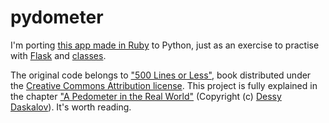 # pydometer

I'm porting [this app made in Ruby](https://github.com/aosabook/500lines/tree/master/pedometer) to Python, just as an exercise to practise with [Flask](https://flask.palletsprojects.com) and [classes](https://docs.python.org/3/tutorial/classes.html).

The original code belongs to ["500 Lines or Less"](https://aosabook.org/en/index.html#500lines), book distributed under the [Creative Commons Attribution license](http://creativecommons.org/licenses/by/3.0/). This project is fully explained in the chapter ["A Pedometer in the Real World"](https://aosabook.org/en/500L/a-pedometer-in-the-real-world.html) (Copyright (c) [Dessy Daskalov](https://twitter.com/dess_e)). It's worth reading.
